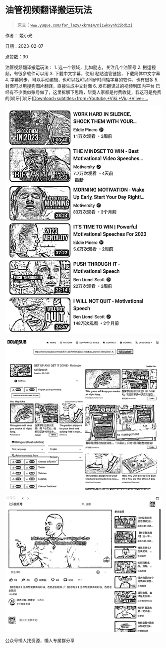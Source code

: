 # 油管视频翻译搬运玩法

> 原文：[`www.yuque.com/for_lazy/xkrm14/ni1wkxynhi5bdizi`](https://www.yuque.com/for_lazy/xkrm14/ni1wkxynhi5bdizi)



作者： 姬小光



日期：2023-02-07



点赞数：30

<ne-hole id="uaec1e6d5" data-lake-id="uaec1e6d5"><ne-card data-card-name="hr" data-card-type="block" id="tvNkq" data-event-boundary="card">

油管视频翻译搬运玩法： 1\. 选一个领域，比如励志，关注几个油管号 2\. 搬运视频，有很多软件可以用 3\. 下载中文字幕，使用 粘贴油管链接，下载简体中文字幕 4\. 字幕同步，可以手动编辑，也可以找可以同步时间轴字幕的软件，也有很多 5\. 封面可以用搜狗图片翻译，直接生成中文封面 6\. 发布翻译过的视频到国内平台 已经有不少类似账号做了，这里拆解下思路，毕竟人家都是付费收徒，我这可是免费的[呲牙][呲牙][Download+subtitles+from+Youtube,+Viki,+Viu,+Vlive+...](https://downsub.com/)



<ne-card data-card-name="image" data-card-type="inline" id="Wdk1c" data-event-boundary="card">![](img/ea7310ca00242052a88a3bf25b2410d9.png)</ne-card>



<ne-card data-card-name="image" data-card-type="inline" id="ANCed" data-event-boundary="card">![](img/2390f6d5c5c1cd015f00e734e90dbdde.png)</ne-card>



<ne-card data-card-name="image" data-card-type="inline" id="YTFrL" data-event-boundary="card">![](img/d7c09e4f22a4f3d372f4e50e53a48c2f.png)</ne-card>

<ne-hole id="uda54c47b" data-lake-id="uda54c47b"><ne-card data-card-name="hr" data-card-type="block" id="pfN6Z" data-event-boundary="card">

公众号懒人找资源，懒人专属群分享

</ne-card></ne-hole></ne-card></ne-hole>